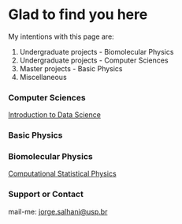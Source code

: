 # Glad to find you here

My intentions with this page are:
1.  Undergraduate projects - Biomolecular Physics
2.  Undergraduate projects - Computer Sciences
3.  Master projects - Basic Physics
5.  Miscellaneous

### Computer Sciences

[Introduction to Data Science](https://github.com/jorgesalhani/IntroDataScience)

### Basic Physics

### Biomolecular Physics

[Computational Statistical Physics](https://github.com/jorgesalhani/CompStatPhysics)

### Support or Contact

mail-me: jorge.salhani@usp.br
